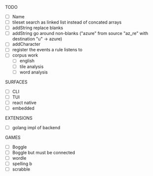 TODO

- [ ] Name
- [ ] tileset search as linked list instead of concated arrays
- [ ] addString replace blanks
- [ ] addString go around non-blanks ("azure" from source "az_re" with destination "u" -> azure)
- [ ] addCharacter
- [ ] register the events a rule listens to
- [ ] corpus work
  - [ ] english
  - [ ] tile analysis
  - [ ] word analysis

SURFACES

- [ ] CLI
- [ ] TUI
- [ ] react native
- [ ] embedded

EXTENSIONS

- [ ] golang impl of backend

GAMES

- [ ] Boggle
- [ ] Boggle but must be connected
- [ ] wordle
- [ ] spelling b
- [ ] scrabble
